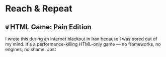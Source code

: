 # Reach & Repeat

## 💀 HTML Game: Pain Edition
I wrote this during an internet blackout in Iran because I was bored out of my mind.
It's a performance-killing HTML-only game — no frameworks, no engines, no shame.
Just <script> tags and divine suffering — exactly as God intended.


## 🎮 About the Game
It's a 💻 game, You use the arrow keys to move between falling blocks and reach the top.
But when you finally make it… the game resets.
Except now, the distance to the top is longer than before —
psychological warfare
